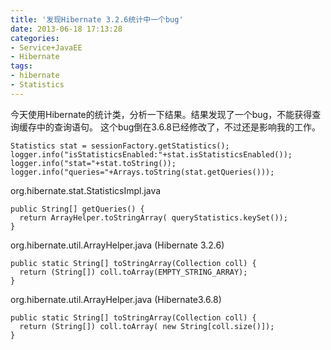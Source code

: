 ```yaml
---
title: '发现Hibernate 3.2.6统计中一个bug'
date: 2013-06-18 17:13:28
categories: 
- Service+JavaEE
- Hibernate
tags: 
- hibernate
- Statistics
---
```

今天使用Hibernate的统计类，分析一下结果。结果发现了一个bug，不能获得查询缓存中的查询语句。
这个bug倒在3.6.8已经修改了，不过还是影响我的工作。
```
Statistics stat = sessionFactory.getStatistics();
logger.info("isStatisticsEnabled:"+stat.isStatisticsEnabled());
logger.info("stat="+stat.toString());       
logger.info("queries="+Arrays.toString(stat.getQueries()));
```

org.hibernate.stat.StatisticsImpl.java
```
public String[] getQueries() {
  return ArrayHelper.toStringArray( queryStatistics.keySet());
}
```

org.hibernate.util.ArrayHelper.java (Hibernate 3.2.6)
```
public static String[] toStringArray(Collection coll) {
  return (String[]) coll.toArray(EMPTY_STRING_ARRAY);
}
```

org.hibernate.util.ArrayHelper.java (Hibernate3.6.8)
```
public static String[] toStringArray(Collection coll) {
  return (String[]) coll.toArray( new String[coll.size()]);
}
```